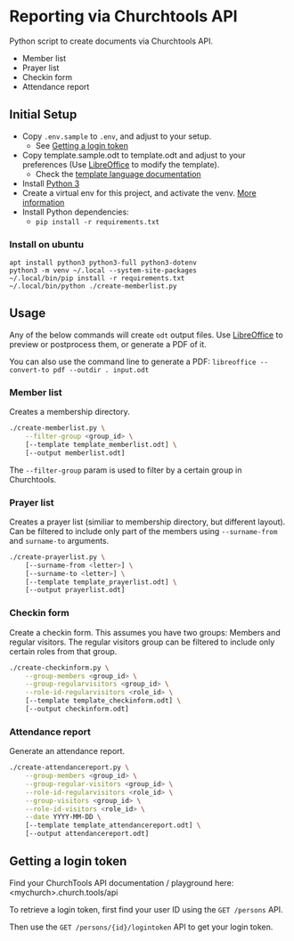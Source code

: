 # Reporting via Churchtools API

Python script to create documents via Churchtools API.

* Member list
* Prayer list
* Checkin form
* Attendance report

## Initial Setup

* Copy `.env.sample` to `.env`, and adjust to your setup.
  * See [Getting a login token](#getting-a-login-token)
* Copy template.sample.odt to template.odt and adjust to your preferences (Use [LibreOffice](https://www.libreoffice.org/) to modify the template).
  * Check the [template language documentation](https://py3otemplate.readthedocs.io/)
* Install [Python 3](https://www.python.org/)
* Create a virtual env for this project, and activate the venv. [More information](https://docs.python.org/3/library/venv.html)
* Install Python dependencies:
  * `pip install -r requirements.txt`
 
### Install on ubuntu

```
apt install python3 python3-full python3-dotenv
python3 -m venv ~/.local --system-site-packages
~/.local/bin/pip install -r requirements.txt
~/.local/bin/python ./create-memberlist.py
```


## Usage

Any of the below commands will create `odt` output files.
Use [LibreOffice](https://www.libreoffice.org/) to preview or postprocess them, or generate a PDF of it.

You can also use the command line to generate a PDF: `libreoffice --convert-to pdf --outdir . input.odt`

### Member list

Creates a membership directory.

```bash
./create-memberlist.py \
    --filter-group <group_id> \
    [--template template_memberlist.odt] \
    [--output memberlist.odt]
```

The `--filter-group` param is used to filter by a certain group in Churchtools.

### Prayer list

Creates a prayer list (similiar to membership directory, but different layout). Can be filtered to include only part of the members using `--surname-from` and `surname-to` arguments.

```bash
./create-prayerlist.py \
    [--surname-from <letter>] \
    [--surname-to <letter>] \
    [--template template_prayerlist.odt] \
    [--output prayerlist.odt]
```

### Checkin form

Create a checkin form. This assumes you have two groups: Members and regular visitors.
The regular visitors group can be filtered to include only certain roles from that group.

```bash
./create-checkinform.py \
    --group-members <group_id> \
    --group-regularvisitors <group_id> \
    --role-id-regularvisitors <role_id> \
    [--template template_checkinform.odt] \
    [--output checkinform.odt]
```

### Attendance report

Generate an attendance report.

```bash
./create-attendancereport.py \
    --group-members <group_id> \
    --group-regular-visitors <group_id> \
    --role-id-regularvisitors <role_id> \
    --group-visitors <group_id> \
    --role-id-visitors <role_id> \
    --date YYYY-MM-DD \
    [--template template_attendancereport.odt] \
    [--output attendancereport.odt]
```

## Getting a login token

Find your ChurchTools API documentation / playground here: \<mychurch\>.church.tools/api

To retrieve a login token, first find your user ID using the `GET /persons` API.

Then use the `GET /persons/{id}/logintoken` API to get your login token.

